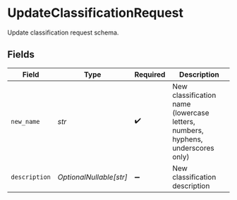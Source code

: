 # UpdateClassificationRequest

Update classification request schema.


## Fields

| Field                                                                           | Type                                                                            | Required                                                                        | Description                                                                     |
| ------------------------------------------------------------------------------- | ------------------------------------------------------------------------------- | ------------------------------------------------------------------------------- | ------------------------------------------------------------------------------- |
| `new_name`                                                                      | *str*                                                                           | :heavy_check_mark:                                                              | New classification name (lowercase letters, numbers, hyphens, underscores only) |
| `description`                                                                   | *OptionalNullable[str]*                                                         | :heavy_minus_sign:                                                              | New classification description                                                  |